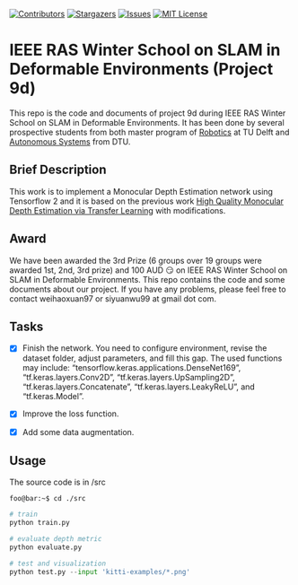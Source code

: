 [![Contributors][contributors-shield]][contributors-url]
[![Stargazers][stars-shield]][stars-url]
[![Issues][issues-shield]][issues-url]
[![MIT License][license-shield]][license-url]


# IEEE RAS Winter School on SLAM in Deformable Environments (Project 9d)
This repo is the code and documents of project 9d during IEEE RAS Winter School on SLAM in Deformable Environments. It has been done by several prospective students from both master program of [Robotics](https://www.tudelft.nl/en/education/programmes/masters/robotics/msc-robotics) at TU Delft and [Autonomous Systems](https://www.dtu.dk/english/education/msc/programmes/autonomous-systems) from DTU.

## Brief Description
This work is to implement a Monocular Depth Estimation network using Tensorflow 2 and it is based on the previous work [High Quality Monocular Depth Estimation via Transfer Learning](https://arxiv.org/abs/1812.11941) with modifications.


## Award
We have been awarded the 3rd Prize (6 groups over 19 groups were awarded 1st, 2nd, 3rd prize) and 100 AUD :smirk: on IEEE RAS Winter School on SLAM in Deformable Environments. This repo contains the code and some documents about our project. If you have any problems, please feel free to contact weihaoxuan97 or siyuanwu99 at gmail dot com.

## Tasks

- [x] Finish the network. You need to configure environment, revise the dataset folder, adjust parameters, and fill this gap. The used functions may include: “tensorflow.keras.applications.DenseNet169”, “tf.keras.layers.Conv2D”, “tf.keras.layers.UpSampling2D”, “tf.keras.layers.Concatenate”, “tf.keras.layers.LeakyReLU”, and “tf.keras.Model”.
- [x] Improve the loss function.
- [x] Add some data augmentation.



## Usage 
The source code is in /src
```console
foo@bar:~$ cd ./src
```

```python
# train
python train.py
```

```python
# evaluate depth metric
python evaluate.py
```

```python
# test and visualization
python test.py --input 'kitti-examples/*.png'
```
<!-- MARKDOWN LINKS & IMAGES -->
<!-- https://www.markdownguide.org/basic-syntax/#reference-style-links -->
[contributors-shield]: https://img.shields.io/github/contributors/edmundwsy/IEEE-RAS-slam-winter-school-project-9.svg?style=for-the-badge
[contributors-url]: https://github.com/edmundwsy/IEEE-RAS-slam-winter-school-project-9/graphs/contributors
[forks-shield]: https://img.shields.io/github/forks/edmundwsy/IEEE-RAS-slam-winter-school-project-9.svg?style=for-the-badge
[forks-url]: https://github.com/edmundwsy/IEEE-RAS-slam-winter-school-project-9/network/members
[stars-shield]: https://img.shields.io/github/stars/edmundwsy/IEEE-RAS-slam-winter-school-project-9.svg?style=for-the-badge
[stars-url]: https://github.com/edmundwsy/IEEE-RAS-slam-winter-school-project-9/stargazers
[issues-shield]: https://img.shields.io/github/issues/edmundwsy/IEEE-RAS-slam-winter-school-project-9.svg?style=for-the-badge
[issues-url]: https://github.com/edmundwsy/IEEE-RAS-slam-winter-school-project-9/issues
[license-shield]: https://img.shields.io/github/license/edmundwsy/IEEE-RAS-slam-winter-school-project-9.svg?style=for-the-badge
[license-url]: https://github.com/edmundwsy/IEEE-RAS-slam-winter-school-project-9/blob/master/LICENSE.txt
[linkedin-shield]: https://img.shields.io/badge/-LinkedIn-black.svg?style=for-the-badge&logo=linkedin&colorB=555
[product-screenshot]: images/screenshot.png